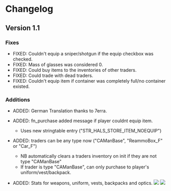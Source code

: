 # Changelog

## Version 1.1
### Fixes
* FIXED: Couldn't equip a sniper/shotgun if the equip checkbox was checked.
* FIXED: Mass of glasses was considered 0.
* FIXED: Could buy items to the inventories of other traders.
* FIXED: Could trade with dead traders.
* FIXED: Couldn't equip item if container was completely full/no container existed.

### Additions
* ADDED: German Translation thanks to 7erra.
* ADDED: fn_purchase added message if player couldnt equip item.
  * Uses new stringtable entry ("STR_HALS_STORE_ITEM_NOEQUIP")
  
* ADDED: traders can be any type now ("CAManBase", "ReammoBox_F" or "Car_F")
  * NB automatically clears a traders inventory on init if they are not type "CAManBase"
  * If trader is type "CAManBase", can only purchase to player's uniform/vest/backpack.
  
* ADDED: Stats for weapons, uniform, vests, backpacks and optics.
![](http://i.imgur.com/piowiF0.jpg) ![](http://i.imgur.com/cXhrtyh.jpg)



